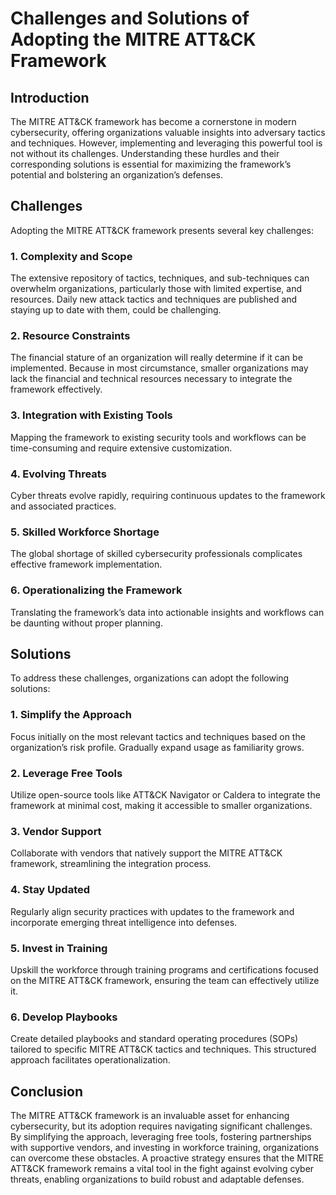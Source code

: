 <!DOCTYPE html>
<html lang="en">
<head>
    <meta charset="UTF-8">
    <meta name="viewport" content="width=device-width, initial-scale=1.0">
    <meta name="description" content="Explore the key challenges organizations face when adopting the MITRE ATT&CK framework and discover practical solutions to maximize its effectiveness in enhancing cybersecurity.">
    <meta name="keywords" content="MITRE ATT&CK, cybersecurity, cyber threat framework, security solutions, cyber defense, threat intelligence, operationalizing ATT&CK, adopting ATT&CK">
    <meta name="author" content="Cybersecurity Expert">
    <meta name="robots" content="index, follow">
    <meta name="googlebot" content="index, follow">
    <meta name="bingbot" content="index, follow">

    
</head>
<body>
    <h1>Challenges and Solutions of Adopting the MITRE ATT&CK Framework</h1>

<h2> Introduction </h2>
    <p>
        The MITRE ATT&CK framework has become a cornerstone in modern cybersecurity, offering organizations valuable insights into adversary tactics and techniques. 
        However, implementing and leveraging this powerful tool is not without its challenges. Understanding these hurdles and their corresponding solutions is essential 
        for maximizing the framework’s potential and bolstering an organization’s defenses.
    </p>

<h2>Challenges</h2>
    <p>Adopting the MITRE ATT&CK framework presents several key challenges:</p>

<h3>1. Complexity and Scope</h3>
    <p>The extensive repository of tactics, techniques, and sub-techniques can overwhelm organizations, particularly those with limited expertise, and resources. Daily new attack tactics and techniques are published and staying up to date with them, could be challenging.</p>

<h3>2. Resource Constraints</h3>
    <p>The financial stature of an organization will really determine if it can be implemented. Because in most circumstance, smaller organizations may lack the financial and technical resources necessary to integrate the framework effectively.</p>

<h3>3. Integration with Existing Tools</h3>
    <p>Mapping the framework to existing security tools and workflows can be time-consuming and require extensive customization.</p>

<h3>4. Evolving Threats</h3>
    <p>Cyber threats evolve rapidly, requiring continuous updates to the framework and associated practices.</p>

<h3>5. Skilled Workforce Shortage</h3>
    <p>The global shortage of skilled cybersecurity professionals complicates effective framework implementation.</p>

<h3>6. Operationalizing the Framework</h3>
    <p>Translating the framework’s data into actionable insights and workflows can be daunting without proper planning.</p>

<h2>Solutions</h2>
    <p>To address these challenges, organizations can adopt the following solutions:</p>

<h3>1. Simplify the Approach</h3>
    <p>Focus initially on the most relevant tactics and techniques based on the organization’s risk profile. Gradually expand usage as familiarity grows.</p>

<h3>2. Leverage Free Tools</h3>
    <p>Utilize open-source tools like ATT&CK Navigator or Caldera to integrate the framework at minimal cost, making it accessible to smaller organizations.</p>

<h3>3. Vendor Support</h3>
    <p>Collaborate with vendors that natively support the MITRE ATT&CK framework, streamlining the integration process.</p>

<h3>4. Stay Updated</h3>
    <p>Regularly align security practices with updates to the framework and incorporate emerging threat intelligence into defenses.</p>

<h3>5. Invest in Training</h3>
    <p>Upskill the workforce through training programs and certifications focused on the MITRE ATT&CK framework, ensuring the team can effectively utilize it.</p>

<h3>6. Develop Playbooks</h3>
    <p>Create detailed playbooks and standard operating procedures (SOPs) tailored to specific MITRE ATT&CK tactics and techniques. This structured approach facilitates operationalization.</p>

<h2>Conclusion</h2>
    <p>
        The MITRE ATT&CK framework is an invaluable asset for enhancing cybersecurity, but its adoption requires navigating significant challenges. 
        By simplifying the approach, leveraging free tools, fostering partnerships with supportive vendors, and investing in workforce training, organizations can overcome these obstacles. 
        A proactive strategy ensures that the MITRE ATT&CK framework remains a vital tool in the fight against evolving cyber threats, enabling organizations to build robust and adaptable defenses.
    </p>
</body>
</html>
